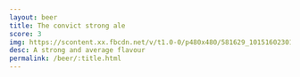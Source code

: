 ```yaml
---
layout: beer
title: The convict strong ale
score: 3
img: https://scontent.xx.fbcdn.net/v/t1.0-0/p480x480/581629_10151602301103745_358423449_n.jpg?oh=75f4556f622aa031bfc5f6daba2f6a79&oe=58C96386
desc: A strong and average flavour
permalink: /beer/:title.html
---
```

